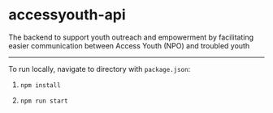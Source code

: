 # accessyouth-api
The backend to support youth outreach and empowerment by facilitating easier communication between Access Youth (NPO) and troubled youth

---

To run locally, navigate to directory with `package.json`:

1. `npm install`

2. `npm run start`
